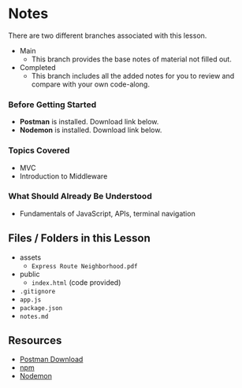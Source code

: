 # Notes
There are two different branches associated with this lesson.
- Main
  - This branch provides the base notes of material not filled out.
- Completed
  - This branch includes all the added notes for you to review and compare with your own code-along.

### Before Getting Started
- **Postman** is installed. Download link below.
- **Nodemon** is installed. Download link below.

### Topics Covered
- MVC
- Introduction to Middleware

### What Should Already Be Understood
- Fundamentals of JavaScript, APIs, terminal navigation

## Files / Folders in this Lesson
- assets
  - `Express Route Neighborhood.pdf`
- public
  - `index.html` (code provided)
- `.gitignore`
- `app.js`
- `package.json`
- `notes.md`

## Resources
- [Postman Download](https://www.postman.com/downloads/)
- [npm](https://www.npmjs.com/)
- [Nodemon](https://nodemon.io/)
